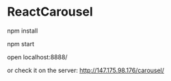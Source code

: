 # ReactCarousel

npm install

npm start

open localhost:8888/

or check it on the server: http://147.175.98.176/carousel/

